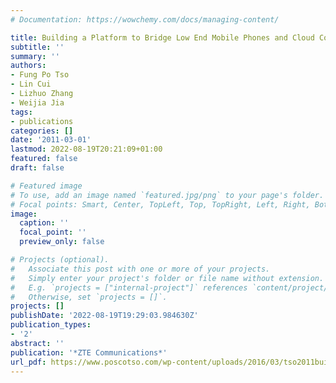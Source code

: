 ```yaml
---
# Documentation: https://wowchemy.com/docs/managing-content/

title: Building a Platform to Bridge Low End Mobile Phones and Cloud Computing Services
subtitle: ''
summary: ''
authors:
- Fung Po Tso
- Lin Cui
- Lizhuo Zhang
- Weijia Jia
tags:
- publications
categories: []
date: '2011-03-01'
lastmod: 2022-08-19T20:21:09+01:00
featured: false
draft: false

# Featured image
# To use, add an image named `featured.jpg/png` to your page's folder.
# Focal points: Smart, Center, TopLeft, Top, TopRight, Left, Right, BottomLeft, Bottom, BottomRight.
image:
  caption: ''
  focal_point: ''
  preview_only: false

# Projects (optional).
#   Associate this post with one or more of your projects.
#   Simply enter your project's folder or file name without extension.
#   E.g. `projects = ["internal-project"]` references `content/project/deep-learning/index.md`.
#   Otherwise, set `projects = []`.
projects: []
publishDate: '2022-08-19T19:29:03.984630Z'
publication_types:
- '2'
abstract: ''
publication: '*ZTE Communications*'
url_pdf: https://www.poscotso.com/wp-content/uploads/2016/03/tso2011building.pdf
---
```


